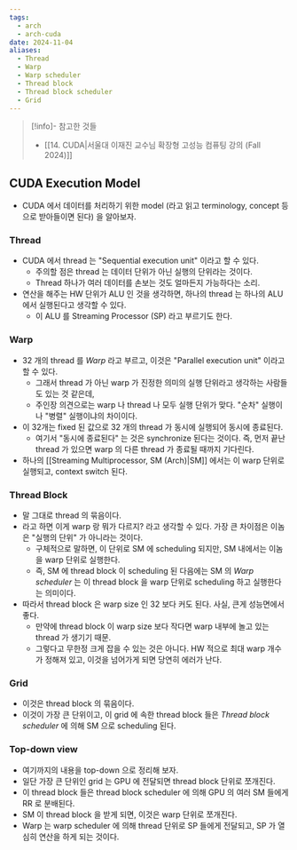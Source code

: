 ```yaml
---
tags:
  - arch
  - arch-cuda
date: 2024-11-04
aliases:
  - Thread
  - Warp
  - Warp scheduler
  - Thread block
  - Thread block scheduler
  - Grid
---
```

> [!info]- 참고한 것들
> - [[14. CUDA|서울대 이재진 교수님 확장형 고성능 컴퓨팅 강의 (Fall 2024)]]

## CUDA Execution Model

- CUDA 에서 데이터를 처리하기 위한 model (라고 읽고 terminology, concept 등으로 받아들이면 된다) 을 알아보자.

### Thread

- CUDA 에서 thread 는 "Sequential execution unit" 이라고 할 수 있다.
	- 주의할 점은 thread 는 데이터 단위가 아닌 실행의 단위라는 것이다.
	- Thread 하나가 여러 데이터를 손보는 것도 얼마든지 가능하다는 소리.
- 연산을 해주는 HW 단위가 ALU 인 것을 생각하면, 하나의 thread 는 하나의 ALU 에서 실행된다고 생각할 수 있다.
	- 이 ALU 를 Streaming Processor (SP) 라고 부르기도 한다.

### Warp

- 32 개의 thread 를 *Warp* 라고 부르고, 이것은 "Parallel execution unit" 이라고 할 수 있다.
	- 그래서 thread 가 아닌 warp 가 진정한 의미의 실행 단위라고 생각하는 사람들도 있는 것 같은데,
	- 주인장 의견으로는 warp 나 thread 나 모두 실행 단위가 맞다. "순차" 실행이나 "병렬" 실행이냐의 차이이다.
- 이 32개는 fixed 된 값으로 32 개의 thread 가 동시에 실행되어 동시에 종료된다.
	- 여기서 "동시에 종료된다" 는 것은 synchronize 된다는 것이다. 즉, 먼저 끝난 thread 가 있으면 warp 의 다른 thread 가 종료될 때까지 기다린다.
- 하나의 [[Streaming Multiprocessor, SM (Arch)|SM]] 에서는 이 warp 단위로 실행되고, context switch 된다.

### Thread Block

- 말 그대로 thread 의 묶음이다.
- 라고 하면 이게 warp 랑 뭐가 다르지? 라고 생각할 수 있다. 가장 큰 차이점은 이놈은 "실행의 단위" 가 아니라는 것이다.
	- 구체적으로 말하면, 이 단위로 SM 에 scheduling 되지만, SM 내에서는 이놈을 warp 단위로 실행한다.
	- 즉, SM 에 thread block 이 scheduling 된 다음에는 SM 의 *Warp scheduler* 는 이 thread block 을 warp 단위로 scheduling 하고 실행한다는 의미이다.
- 따라서 thread block 은 warp size 인 32 보다 커도 된다. 사실, 큰게 성능면에서 좋다.
	- 만약에 thread block 이 warp size 보다 작다면 warp 내부에 놀고 있는 thread 가 생기기 때문.
	- 그렇다고 무한정 크게 잡을 수 있는 것은 아니다. HW 적으로 최대 warp 개수가 정해져 있고, 이것을 넘어가게 되면 당연히 에러가 난다.

### Grid

- 이것은 thread block 의 묶음이다.
- 이것이 가장 큰 단위이고, 이 grid 에 속한 thread block 들은 *Thread block scheduler* 에 의해 SM 으로 scheduling 된다.

### Top-down view

- 여기까지의 내용을 top-down 으로 정리해 보자.
- 일단 가장 큰 단위인 grid 는 GPU 에 전달되면 thread block 단위로 쪼개진다.
- 이 thread block 들은 thread block scheduler 에 의해 GPU 의 여러 SM 들에게 RR 로 분배된다.
- SM 이 thread block 을 받게 되면, 이것은 warp 단위로 쪼개진다.
- Warp 는 warp scheduler 에 의해 thread 단위로 SP 들에게 전달되고, SP 가 열심히 연산을 하게 되는 것이다.